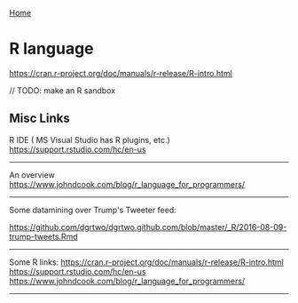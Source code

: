 [Home](Readme.md)
# R language

https://cran.r-project.org/doc/manuals/r-release/R-intro.html


// TODO: make an R sandbox


Misc Links
---

R IDE ( MS Visual Studio has R plugins, etc.)
https://support.rstudio.com/hc/en-us

---

An overview
https://www.johndcook.com/blog/r_language_for_programmers/

---

Some datamining over Trump's Tweeter feed:

https://github.com/dgrtwo/dgrtwo.github.com/blob/master/_R/2016-08-09-trump-tweets.Rmd

---

Some R links:
    https://cran.r-project.org/doc/manuals/r-release/R-intro.html
    https://support.rstudio.com/hc/en-us
    https://www.johndcook.com/blog/r_language_for_programmers/

---

